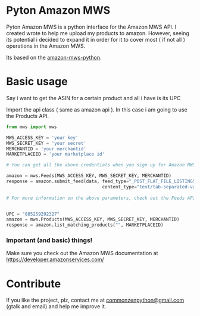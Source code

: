 # Pyton Amazon MWS

Pyton Amazon MWS is a python interface for the Amazon MWS API.
I created wrote to help me upload my products to amazon. However, seeing its potential i decided
to expand it in order for it to cover most ( if not all ) operations in the Amazon MWS.


Its based on the [amazon-mws-python](http://code.google.com/p/amazon-mws-python).

# Basic usage

Say i want to get the ASIN for a certain product and all i have is its UPC

Import the api class ( same as amazon api ). 
In this case i am going to use the Products API.

```python
from mws import mws

MWS_ACCESS_KEY = 'your key'
MWS_SECRET_KEY = 'your secret'
MERCHANTID = 'your merchantid'
MARKETPLACEID = 'your marketplace id'

# You can get all the above credentials when you sign up for Amazon MWS

amazon = mws.Feeds(MWS_ACCESS_KEY, MWS_SECRET_KEY, MERCHANTID)
response = amazon.submit_feed(data, feed_type="_POST_FLAT_FILE_LISTINGS_DATA_", 
                                    content_type="text/tab-separated-values;charset=iso-8859-1")
                                    
# For more information on the above parameters, check out the Feeds API Documentation


UPC = "885259292327"
amazon = mws.Products(MWS_ACCESS_KEY, MWS_SECRET_KEY, MERCHANTID)
response = amazon.list_matching_products("", MARKETPLACEID) 

```
### Important (and basic) things!

Make sure you check out the Amazon MWS documentation at https://developer.amazonservices.com/

# Contribute

If you like the project, plz, contact me at commonzenpython@gmail.com (gtalk and email) and help me improve it.